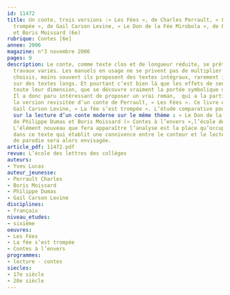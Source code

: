 ```yaml
---
id: 11472
title: Un conte, trois versions :« Les Fées », de Charles Perrault, « La fée s’est
  trompée », de Gail Carson Levine, « Le Don de la Fée Mirobola », de Philippe Dumas
  et Boris Moissard (6e)
rubrique: Contes [6e]
annee: 2006
magazine: n°3 novembre 2006
pages: 9
description: Le conte, comme texte clos et de longueur réduite, se prête bien à des
  travaux variés. Les manuels en usage ne se privent pas de multiplier les morceaux
  choisis, moins souvent ils proposent des textes intégraux, rarement ils font travailler
  sur des textes longs. Et pourtant c’est bien là que les effets de sens prennent
  toute leur dimension, que se découvre vraiment la portée symbolique d’un récit…
  Il a donc paru intéressant de proposer un vrai roman,  qui a la particularité d’être
  la version revisitée d’un conte de Perrault, « Les Fées ». Ce livre est celui de
  Gail Carson Levine, « La fée s’est trompée ». L’étude comparative pourra déboucher
  sur la lecture d’un conte moderne sur le même thème : « Le Don de la fée Mirobola »
  de Philippe Dumas et Boris Moissard (« Contes à l’envers »,l’école des loisirs).
  L’élément nouveau que fera apparaître l’analyse est la place qu’occupe le narrateur
  dans ce texte qui établit une connivence entre le conteur et le lecteur. La notion
  de parodie sera alors envisagée.
article_pdf: 11472.pdf
revue: L’école des lettres des collèges
auteurs:
- Yves Lucas
auteur_jeunesse:
- Perrault Charles
- Boris Moissard
- Philippe Dumas
- Gail Carson Levine
disciplines:
- français
niveau_etudes:
- sixième
oeuvres:
- Les Fées 
- La fée s’est trompée
- Contes à l’envers
programmes:
- lecture - contes
siecles:
- 17e siècle
- 20e siècle
---
```

